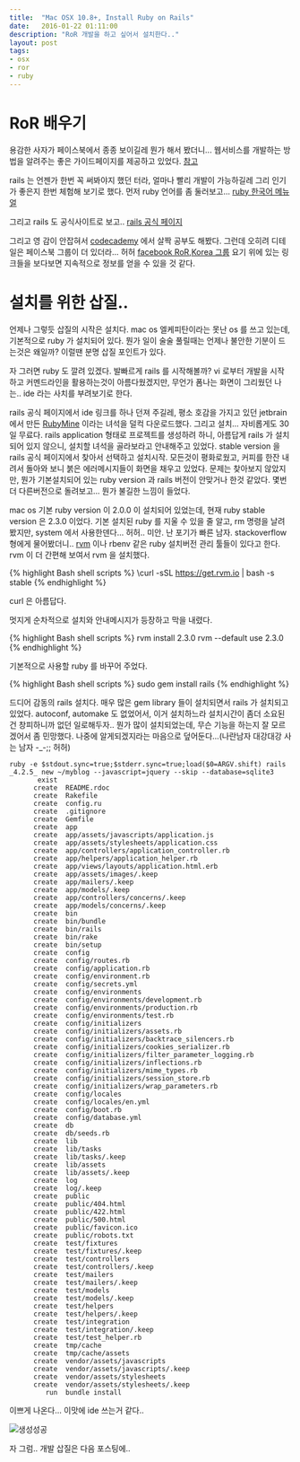 ```yaml
---
title:  "Mac OSX 10.8+, Install Ruby on Rails"
date:   2016-01-22 01:11:00
description: "RoR 개발을 하고 싶어서 설치한다.."
layout: post
tags: 
- osx
- ror
- ruby
---
```


# RoR 배우기

용감한 사자가 페이스북에서 종종 보이길레 뭔가 해서 봤더니...
웹서비스를 개발하는 방법을 알려주는 좋은 가이드페이지를 제공하고 있었다. [참고](http://www.codelion.net/)

rails 는 언젠가 한번 꼭 써봐야지 했던 터라, 얼마나 빨리 개발이 가능하길레 그리 인기가 좋은지 한번 체험해 보기로 했다.
먼저 ruby 언어를 좀 둘러보고... [ruby 한국어 메뉴얼](https://www.ruby-lang.org/ko/)

그리고 rails 도 공식사이트로 보고.. [rails 공식 페이지](http://rubyonrails.org/)

그리고 영 감이 안잡혀서 [codecademy](https://www.codecademy.com/) 에서 살짝 공부도 해봤다. 
그런데 오히려 디테일은 페이스북 그룹이 더 있더라... 허허 [facebook RoR,Korea 그룹](https://www.facebook.com/groups/rubyonrailskorea/)
요기 위에 있는 링크들을 보다보면 지속적으로 정보를 얻을 수 있을 것 같다.


# 설치를 위한 삽질..

언제나 그렇듯 삽질의 시작은 설치다.
mac os 엘케피탄이라는 못난 os 를 쓰고 있는데, 기본적으로 ruby 가 설치되어 있다. 뭔가 일이 술술 풀릴때는 언제나 불안한 기분이 드는것은 왜일까?
이럴땐 분명 삽질 포인트가 있다.

자 그러면 ruby 도 깔려 있겠다. 발빠르게 rails 를 시작해볼까?
vi 로부터 개발을 시작하고 커멘드라인을 활용하는것이 아름다웠겠지만, 무언가 폼나는 화면이 그리웠던 나는.. ide 라는 사치를 부려보기로 한다.

rails 공식 페이지에서 ide 링크를 하나 던져 주길레, 평소 호감을 가지고 있던 jetbrain 에서 만든 [RubyMine](https://www.jetbrains.com/ruby/) 이라는 녀석을 덜컥 다운로드했다.
그리고 설치... 자비롭게도 30일 무료다.
rails application 형태로 프로젝트를 생성하려 하니, 아름답게 rails 가 설치되어 있지 않으니, 설치할 녀석을 골라보라고 안내해주고 있었다.
stable version 을 rails 공식 페이지에서 찾아서 선택하고 설치시작. 모든것이 평화로웠고, 커피를 한잔 내려서 돌아와 보니 붉은 에러메시지들이 화면을 채우고 있었다.
문제는 찾아보지 않았지만, 뭔가 기본설치되어 있는 ruby version 과 rails 버전이 안맞거나 한것 같았다. 몇번 더 다른버전으로 돌려보고... 뭔가 불길한 느낌이 들었다.

mac os 기본 ruby version 이 2.0.0 이 설치되어 있었는데, 현재 ruby stable version 은 2.3.0 이었다.
기본 설치된 ruby 를 지울 수 있을 줄 알고, rm 명령을 날려봤지만, system 에서 사용한덴다... 허허.. 미안. 난 포기가 빠른 남자.
stackoverflow 형에게 물어봤더니.. [rvm](https://rvm.io/) 이나 rbenv 같은 ruby 설치버전 관리 툴들이 있다고 한다.
rvm 이 더 간편해 보여서 rvm 을 설치했다.

{% highlight Bash shell scripts %}
\curl -sSL https://get.rvm.io | bash -s stable
{% endhighlight %}

curl 은 아름답다.

멋지게 순차적으로 설치와 안내메시지가 등장하고 막을 내렸다.

{% highlight Bash shell scripts %}
rvm install 2.3.0
rvm --default use 2.3.0
{% endhighlight %}

기본적으로 사용할 ruby 를 바꾸어 주었다.

{% highlight Bash shell scripts %}
sudo gem install rails
{% endhighlight %}

드디어 감동의 rails 설치다.
매우 많은 gem library 들이 설치되면서 rails 가 설치되고 있었다. autoconf, automake 도 없었어서, 이거 설치하느라 설치시간이 좀더 소요된건 창피하니까 없던 일로해두자..
뭔가 많이 설치되었는데, 무슨 기능을 하는지 잘 모르겠어서 좀 민망했다. 나중에 알게되겠지라는 마음으로 덮어둔다...(나란남자 대강대강 사는 남자 -_-;; 허허)


```
ruby -e $stdout.sync=true;$stderr.sync=true;load($0=ARGV.shift) rails _4.2.5_ new ~/myblog --javascript=jquery --skip --database=sqlite3
       exist  
      create  README.rdoc
      create  Rakefile
      create  config.ru
      create  .gitignore
      create  Gemfile
      create  app
      create  app/assets/javascripts/application.js
      create  app/assets/stylesheets/application.css
      create  app/controllers/application_controller.rb
      create  app/helpers/application_helper.rb
      create  app/views/layouts/application.html.erb
      create  app/assets/images/.keep
      create  app/mailers/.keep
      create  app/models/.keep
      create  app/controllers/concerns/.keep
      create  app/models/concerns/.keep
      create  bin
      create  bin/bundle
      create  bin/rails
      create  bin/rake
      create  bin/setup
      create  config
      create  config/routes.rb
      create  config/application.rb
      create  config/environment.rb
      create  config/secrets.yml
      create  config/environments
      create  config/environments/development.rb
      create  config/environments/production.rb
      create  config/environments/test.rb
      create  config/initializers
      create  config/initializers/assets.rb
      create  config/initializers/backtrace_silencers.rb
      create  config/initializers/cookies_serializer.rb
      create  config/initializers/filter_parameter_logging.rb
      create  config/initializers/inflections.rb
      create  config/initializers/mime_types.rb
      create  config/initializers/session_store.rb
      create  config/initializers/wrap_parameters.rb
      create  config/locales
      create  config/locales/en.yml
      create  config/boot.rb
      create  config/database.yml
      create  db
      create  db/seeds.rb
      create  lib
      create  lib/tasks
      create  lib/tasks/.keep
      create  lib/assets
      create  lib/assets/.keep
      create  log
      create  log/.keep
      create  public
      create  public/404.html
      create  public/422.html
      create  public/500.html
      create  public/favicon.ico
      create  public/robots.txt
      create  test/fixtures
      create  test/fixtures/.keep
      create  test/controllers
      create  test/controllers/.keep
      create  test/mailers
      create  test/mailers/.keep
      create  test/models
      create  test/models/.keep
      create  test/helpers
      create  test/helpers/.keep
      create  test/integration
      create  test/integration/.keep
      create  test/test_helper.rb
      create  tmp/cache
      create  tmp/cache/assets
      create  vendor/assets/javascripts
      create  vendor/assets/javascripts/.keep
      create  vendor/assets/stylesheets
      create  vendor/assets/stylesheets/.keep
         run  bundle install
```

이쁘게 나온다... 이맛에 ide 쓰는거 같다..

![생성성공]({{site.url}}/assets/MacOSX-ror-install/ide-success-screenshot-0.png)


자 그럼.. 개발 삽질은 다음 포스팅에..
